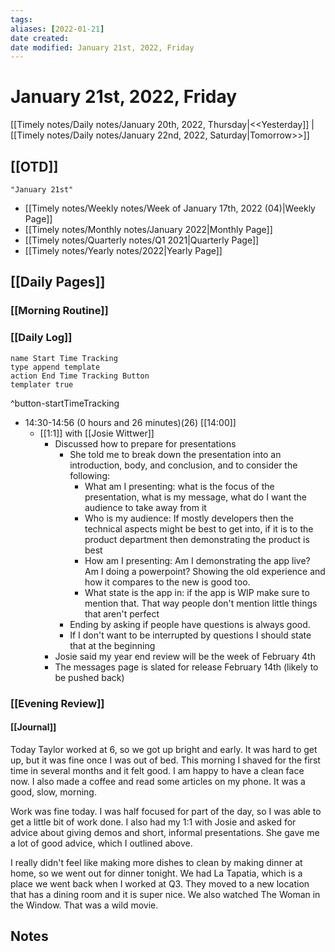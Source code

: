 ```yaml
---
tags:
aliases: [2022-01-21]
date created:
date modified: January 21st, 2022, Friday
---
```


# January 21st, 2022, Friday

[[Timely notes/Daily notes/January 20th, 2022, Thursday|<<Yesterday]] | [[Timely notes/Daily notes/January 22nd, 2022, Saturday|Tomorrow>>]]

## [[OTD]]

```query
"January 21st"
```
- [[Timely notes/Weekly notes/Week of January 17th, 2022 (04)|Weekly Page]]
- [[Timely notes/Monthly notes/January 2022|Monthly Page]]
- [[Timely notes/Quarterly notes/Q1 2021|Quarterly Page]]
- [[Timely notes/Yearly notes/2022|Yearly Page]]

## [[Daily Pages]]

### [[Morning Routine]]

### [[Daily Log]]

```button
name Start Time Tracking
type append template
action End Time Tracking Button
templater true
```
^button-startTimeTracking


- 14:30-14:56 (0 hours and 26 minutes)(26) [[14:00]]
    - [[1:1]] with [[Josie Wittwer]]
    	- Discussed how to prepare for presentations
        	- She told me to break down the presentation into an introduction, body, and conclusion, and to consider the following:
            	- What am I presenting: what is the focus of the presentation, what is my message, what do I want the audience to take away from it
            	- Who is my audience: If mostly developers then the technical aspects might be best to get into, if it is to the product department then demonstrating the product is best
            	- How am I presenting: Am I demonstrating the app live? Am I doing a powerpoint? Showing the old experience and how it compares to the new is good too.
            	- What state is the app in: if the app is WIP make sure to mention that. That way people don't mention little things that aren't perfect
            - Ending by asking if people have questions is always good.
            - If I don't want to be interrupted by questions I should state that at the beginning
        - Josie said my year end review will be the week of February 4th
        - The messages page is slated for release February 14th (likely to be pushed back)

### [[Evening Review]]

#### [[Journal]]

Today Taylor worked at 6, so we got up bright and early. It was hard to get up, but it was fine once I was out of bed. This morning I shaved for the first time in several months and it felt good. I am happy to have a clean face now. I also made a coffee and read some articles on my phone. It was a good, slow, morning.

Work was fine today. I was half focused for part of the day, so I was able to get a little bit of work done. I also had my 1:1 with Josie and asked for advice about giving demos and short, informal presentations. She gave me a lot of good advice, which I outlined above.

I really didn't feel like making more dishes to clean by making dinner at home, so we went out for dinner tonight. We had La Tapatia, which is a place we went back when I worked at Q3. They moved to a new location that has a dining room and it is super nice. We also watched The Woman in the Window. That was a wild movie.

## Notes
